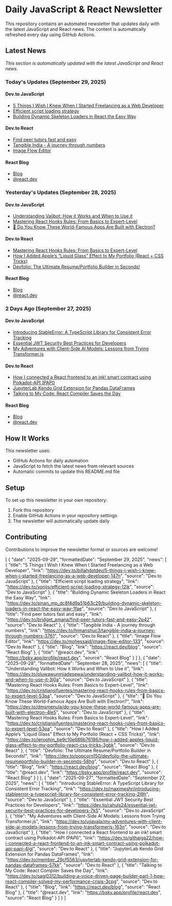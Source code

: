 # Daily JavaScript & React Newsletter

This repository contains an automated newsletter that updates daily with the latest JavaScript and React news. The content is automatically refreshed every day using GitHub Actions.

## Latest News

*This section is automatically updated with the latest JavaScript and React news.*

### Today's Updates (September 29, 2025)

#### Dev.to JavaScript

- [5 Things I Wish I Knew When I Started Freelancing as a Web Developer](https://dev.to/billahdotdev/5-things-i-wish-i-knew-when-i-started-freelancing-as-a-web-developer-147n)
- [Efficient script loading strategy](https://dev.to/yoriiis/efficient-script-loading-strategy-12ik)
- [Building Dynamic Skeleton Loaders in React the Easy Way](https://dev.to/sinan_mp_dc8f4d9a51b63c29/building-dynamic-skeleton-loaders-in-react-the-easy-way-1fae)

#### Dev.to React

- [Find peer tutors fast and easy](https://dev.to/bridget_amana/find-peer-tutors-fast-and-easy-2p42)
- [Tangible India - A journey through numbers](https://dev.to/himanshuc3/tangible-india-a-journey-through-numbers-3761)
- [Image Flow Editor](https://dev.to/mohessaid/image-flow-editor-133)

#### React Blog

- [Blog](https://react.dev/blog)
- [@react.dev](https://bsky.app/profile/react.dev)

### Yesterday's Updates (September 28, 2025)

#### Dev.to JavaScript

- [Understanding Valibot: How it Works and When to Use it](https://dev.to/oluwawunmiadesewa/understanding-valibot-how-it-works-and-when-to-use-it-3j0a)
- [Mastering React Hooks Rules: From Basics to Expert-Level](https://dev.to/cristiansifuentes/mastering-react-hooks-rules-from-basics-to-expert-level-53pa)
- [🚀 Do You Know These World-Famous Apps Are Built with Electron?](https://dev.to/dmsmenula/do-you-know-these-world-famous-apps-are-built-with-electron-4le5)

#### Dev.to React

- [Mastering React Hooks Rules: From Basics to Expert-Level](https://dev.to/cristiansifuentes/mastering-react-hooks-rules-from-basics-to-expert-level-53pa)
- [How I Added Apple’s “Liquid Glass” Effect to My Portfolio (React + CSS Tricks)](https://dev.to/jerophin_be9c10e686b76186/how-i-added-apples-liquid-glass-effect-to-my-portfolio-react-css-tricks-3gbk)
- [Devfolio: The Ultimate Resume/Portfolio Builder in Seconds!](https://dev.to/popcorn150/devfolio-the-ultimate-resumeportfolio-builder-in-seconds-58hg)

#### React Blog

- [Blog](https://react.dev/blog)
- [@react.dev](https://bsky.app/profile/react.dev)

### 2 Days Ago (September 27, 2025)

#### Dev.to JavaScript

- [Introducing StableError: A TypeScript Library for Consistent Error Tracking](https://dev.to/maximeshr/introducing-stableerror-a-typescript-library-for-consistent-error-tracking-2l9h)
- [Essential JWT Security Best Practices for Developers](https://dev.to/rahuls24/essential-jwt-security-best-practices-for-developers-7k5)
- [My Adventures with Client-Side AI Models: Lessons from Trying Transformer.js](https://dev.to/ujjavala/my-adventures-with-client-side-ai-models-lessons-from-trying-transformerjs-163n)

#### Dev.to React

- [How I connected a React frontend to an ink! smart contract using Polkadot-API (PAPI)](https://dev.to/githaiga22/how-i-connected-a-react-frontend-to-an-ink-smart-contract-using-polkadot-api-papi-4lgl)
- [JupyterLab Kendo Grid Extension for Pandas DataFrames](https://dev.to/member_29cf5563/jupyterlab-kendo-grid-extension-for-pandas-dataframes-57kk)
- [Talking to My Code: React Compiler Saves the Day](https://dev.to/sagi0312/building-a-voice-driven-page-builder-part-1-how-react-compiler-solved-my-performance-crisis-3cpg)

#### React Blog

- [Blog](https://react.dev/blog)
- [@react.dev](https://bsky.app/profile/react.dev)

## How It Works

This newsletter uses:
- GitHub Actions for daily automation
- JavaScript to fetch the latest news from relevant sources
- Automatic commits to update this README.md file

## Setup

To set up this newsletter in your own repository:

1. Fork this repository
2. Enable GitHub Actions in your repository settings
3. The newsletter will automatically update daily

## Contributing

Contributions to improve the newsletter format or sources are welcome!

<!-- NEWS_DATA_START -->
[
  {
    "date": "2025-09-29",
    "formattedDate": "September 29, 2025",
    "news": [
      {
        "title": "5 Things I Wish I Knew When I Started Freelancing as a Web Developer",
        "link": "https://dev.to/billahdotdev/5-things-i-wish-i-knew-when-i-started-freelancing-as-a-web-developer-147n",
        "source": "Dev.to JavaScript"
      },
      {
        "title": "Efficient script loading strategy",
        "link": "https://dev.to/yoriiis/efficient-script-loading-strategy-12ik",
        "source": "Dev.to JavaScript"
      },
      {
        "title": "Building Dynamic Skeleton Loaders in React the Easy Way",
        "link": "https://dev.to/sinan_mp_dc8f4d9a51b63c29/building-dynamic-skeleton-loaders-in-react-the-easy-way-1fae",
        "source": "Dev.to JavaScript"
      },
      {
        "title": "Find peer tutors fast and easy",
        "link": "https://dev.to/bridget_amana/find-peer-tutors-fast-and-easy-2p42",
        "source": "Dev.to React"
      },
      {
        "title": "Tangible India - A journey through numbers",
        "link": "https://dev.to/himanshuc3/tangible-india-a-journey-through-numbers-3761",
        "source": "Dev.to React"
      },
      {
        "title": "Image Flow Editor",
        "link": "https://dev.to/mohessaid/image-flow-editor-133",
        "source": "Dev.to React"
      },
      {
        "title": "Blog",
        "link": "https://react.dev/blog",
        "source": "React Blog"
      },
      {
        "title": "@react.dev",
        "link": "https://bsky.app/profile/react.dev",
        "source": "React Blog"
      }
    ]
  },
  {
    "date": "2025-09-28",
    "formattedDate": "September 28, 2025",
    "news": [
      {
        "title": "Understanding Valibot: How it Works and When to Use it",
        "link": "https://dev.to/oluwawunmiadesewa/understanding-valibot-how-it-works-and-when-to-use-it-3j0a",
        "source": "Dev.to JavaScript"
      },
      {
        "title": "Mastering React Hooks Rules: From Basics to Expert-Level",
        "link": "https://dev.to/cristiansifuentes/mastering-react-hooks-rules-from-basics-to-expert-level-53pa",
        "source": "Dev.to JavaScript"
      },
      {
        "title": "🚀 Do You Know These World-Famous Apps Are Built with Electron?",
        "link": "https://dev.to/dmsmenula/do-you-know-these-world-famous-apps-are-built-with-electron-4le5",
        "source": "Dev.to JavaScript"
      },
      {
        "title": "Mastering React Hooks Rules: From Basics to Expert-Level",
        "link": "https://dev.to/cristiansifuentes/mastering-react-hooks-rules-from-basics-to-expert-level-53pa",
        "source": "Dev.to React"
      },
      {
        "title": "How I Added Apple’s “Liquid Glass” Effect to My Portfolio (React + CSS Tricks)",
        "link": "https://dev.to/jerophin_be9c10e686b76186/how-i-added-apples-liquid-glass-effect-to-my-portfolio-react-css-tricks-3gbk",
        "source": "Dev.to React"
      },
      {
        "title": "Devfolio: The Ultimate Resume/Portfolio Builder in Seconds!",
        "link": "https://dev.to/popcorn150/devfolio-the-ultimate-resumeportfolio-builder-in-seconds-58hg",
        "source": "Dev.to React"
      },
      {
        "title": "Blog",
        "link": "https://react.dev/blog",
        "source": "React Blog"
      },
      {
        "title": "@react.dev",
        "link": "https://bsky.app/profile/react.dev",
        "source": "React Blog"
      }
    ]
  },
  {
    "date": "2025-09-27",
    "formattedDate": "September 27, 2025",
    "news": [
      {
        "title": "Introducing StableError: A TypeScript Library for Consistent Error Tracking",
        "link": "https://dev.to/maximeshr/introducing-stableerror-a-typescript-library-for-consistent-error-tracking-2l9h",
        "source": "Dev.to JavaScript"
      },
      {
        "title": "Essential JWT Security Best Practices for Developers",
        "link": "https://dev.to/rahuls24/essential-jwt-security-best-practices-for-developers-7k5",
        "source": "Dev.to JavaScript"
      },
      {
        "title": "My Adventures with Client-Side AI Models: Lessons from Trying Transformer.js",
        "link": "https://dev.to/ujjavala/my-adventures-with-client-side-ai-models-lessons-from-trying-transformerjs-163n",
        "source": "Dev.to JavaScript"
      },
      {
        "title": "How I connected a React frontend to an ink! smart contract using Polkadot-API (PAPI)",
        "link": "https://dev.to/githaiga22/how-i-connected-a-react-frontend-to-an-ink-smart-contract-using-polkadot-api-papi-4lgl",
        "source": "Dev.to React"
      },
      {
        "title": "JupyterLab Kendo Grid Extension for Pandas DataFrames",
        "link": "https://dev.to/member_29cf5563/jupyterlab-kendo-grid-extension-for-pandas-dataframes-57kk",
        "source": "Dev.to React"
      },
      {
        "title": "Talking to My Code: React Compiler Saves the Day",
        "link": "https://dev.to/sagi0312/building-a-voice-driven-page-builder-part-1-how-react-compiler-solved-my-performance-crisis-3cpg",
        "source": "Dev.to React"
      },
      {
        "title": "Blog",
        "link": "https://react.dev/blog",
        "source": "React Blog"
      },
      {
        "title": "@react.dev",
        "link": "https://bsky.app/profile/react.dev",
        "source": "React Blog"
      }
    ]
  }
]
<!-- NEWS_DATA_END -->
